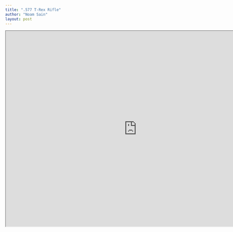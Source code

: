 ```yaml
---
title: ".577 T-Rex Rifle"
author: "Noam Sain"
layout: post
---
```


<iframe height="630" src="https://www.youtube.com/embed/7y7KjanpWOk?feature=oembed" title="577 t-rex rifle shots (a.k.a elephant gun)" width="840"></iframe>